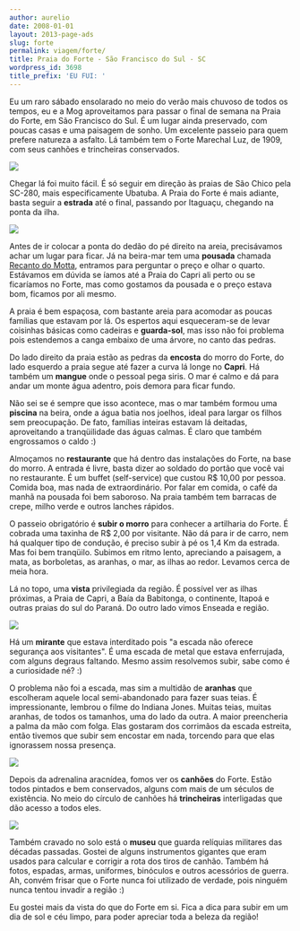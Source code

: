 ```yaml
---
author: aurelio
date: 2008-01-01
layout: 2013-page-ads
slug: forte
permalink: viagem/forte/
title: Praia do Forte - São Francisco do Sul - SC
wordpress_id: 3698
title_prefix: 'EU FUI: '
---
```


Eu um raro sábado ensolarado no meio do verão mais chuvoso de todos os tempos, eu e a Mog aproveitamos para passar o final de semana na Praia do Forte, em São Francisco do Sul. É um lugar ainda preservado, com poucas casas e uma paisagem de sonho. Um excelente passeio para quem prefere natureza a asfalto. Lá também tem o Forte Marechal Luz, de 1909, com seus canhões e trincheiras conservados.

![](http://aurelio.net/img/viagem/forte/canhao.jpg)

Chegar lá foi muito fácil. É só seguir em direção às praias de São Chico pela SC-280, mais especificamente Ubatuba. A Praia do Forte é mais adiante, basta seguir a **estrada** até o final, passando por Itaguaçu, chegando na ponta da ilha.

[![](http://aurelio.net/img/viagem/forte/mapa.jpg)](http://maps.google.com.br/maps/ms?f=q&hl=pt-BR&geocode=&ie=UTF8&msa=0&msid=103982191405517542813.00043e2ea7d818c4f0331&ll=-26.284796,-48.725739&spn=0.652585,0.756683&z=10&om=0)

Antes de ir colocar a ponta do dedão do pé direito na areia, precisávamos achar um lugar para ficar. Já na beira-mar tem uma **pousada** chamada [Recanto do Motta](http://www.recantomotta.com.br/), entramos para perguntar o preço e olhar o quarto. Estávamos em dúvida se íamos até a Praia do Capri ali perto ou se ficaríamos no Forte, mas como gostamos da pousada e o preço estava bom, ficamos por ali mesmo.

A praia é bem espaçosa, com bastante areia para acomodar as poucas famílias que estavam por lá. Os espertos aqui esqueceram-se de levar coisinhas básicas como cadeiras e **guarda-sol**, mas isso não foi problema pois estendemos a canga embaixo de uma árvore, no canto das pedras.

Do lado direito da praia estão as pedras da **encosta** do morro do Forte, do lado esquerdo a praia segue até fazer a curva lá longe no **Capri**. Há também um **mangue** onde o pessoal pega siris. O mar é calmo e dá para andar um monte água adentro, pois demora para ficar fundo.

Não sei se é sempre que isso acontece, mas o mar também formou uma **piscina** na beira, onde a água batia nos joelhos, ideal para largar os filhos sem preocupação. De fato, famílias inteiras estavam lá deitadas, aproveitando a tranqüilidade das águas calmas. É claro que também engrossamos o caldo :)

Almoçamos no **restaurante** que há dentro das instalações do Forte, na base do morro. A entrada é livre, basta dizer ao soldado do portão que você vai no restaurante. É um buffet (self-service) que custou R$ 10,00 por pessoa. Comida boa, mas nada de extraordinário. Por falar em comida, o café da manhã na pousada foi bem saboroso. Na praia também tem barracas de crepe, milho verde e outros lanches rápidos.

O passeio obrigatório é **subir o morro** para conhecer a artilharia do Forte. É cobrada uma taxinha de R$ 2,00 por visitante. Não dá para ir de carro, nem há qualquer tipo de condução, é preciso subir à pé os 1,4 Km da estrada. Mas foi bem tranqüilo. Subimos em ritmo lento, apreciando a paisagem, a mata, as borboletas, as aranhas, o mar, as ilhas ao redor. Levamos cerca de meia hora.

Lá no topo, uma **vista** privilegiada da região. É possível ver as ilhas próximas, a Praia de Capri, a Baía da Babitonga, o continente, Itapoá e outras praias do sul do Paraná. Do outro lado vimos Enseada e região.

![](http://aurelio.net/img/viagem/forte/vista.jpg)

Há um **mirante** que estava interditado pois "a escada não oferece segurança aos visitantes". É uma escada de metal que estava enferrujada, com alguns degraus faltando. Mesmo assim resolvemos subir, sabe como é a curiosidade né? :)

O problema não foi a escada, mas sim a multidão de **aranhas** que escolheram aquele local semi-abandonado para fazer suas teias. É impressionante, lembrou o filme do Indiana Jones. Muitas teias, muitas aranhas, de todos os tamanhos, uma do lado da outra. A maior preencheria a palma da mão com folga. Elas gostaram dos corrimãos da escada estreita, então tivemos que subir sem encostar em nada, torcendo para que elas ignorassem nossa presença.

![](http://aurelio.net/img/viagem/forte/aranhas.jpg)

Depois da adrenalina aracnídea, fomos ver os **canhões** do Forte. Estão todos pintados e bem conservados, alguns com mais de um séculos de existência. No meio do círculo de canhões há **trincheiras** interligadas que dão acesso a todos eles.

![](http://aurelio.net/img/viagem/forte/trincheira.jpg)

Também cravado no solo está o **museu** que guarda relíquias militares das décadas passadas. Gostei de alguns instrumentos gigantes que eram usados para calcular e corrigir a rota dos tiros de canhão. Também há fotos, espadas, armas, uniformes, binóculos e outros acessórios de guerra. Ah, convém frisar que o Forte nunca foi utilizado de verdade, pois ninguém nunca tentou invadir a região :)

Eu gostei mais da vista do que do Forte em si. Fica a dica para subir em um dia de sol e céu limpo, para poder apreciar toda a beleza da região!
